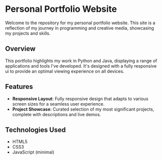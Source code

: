 # Personal Portfolio Website

Welcome to the repository for my personal portfolio website. This site is a reflection of my journey in programming and creative media, showcasing my projects and skills.

## Overview

This portfolio highlights my work in Python and Java, displaying a range of applications and tools I've developed. It's designed with a fully responsive ui to provide an optimal viewing experience on all devices.

## Features

- **Responsive Layout**: Fully responsive design that adapts to various screen sizes for a seamless user experience.
- **Project Showcase**: Curated selection of my most significant projects, complete with descriptions and live demos.

## Technologies Used

- HTML5
- CSS3
- JavaScript (minimal)

